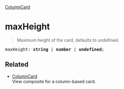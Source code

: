 [ColumnCard](ColumnCard.md)

# maxHeight

> Maximum height of the card, defaults to undefined.

<pre class="docgen_signature">maxHeight: <b>string</b> | <b>number</b> | <b>undefined</b>;</pre>

## Related

- [<!--{ref:class}-->ColumnCard](ColumnCard.md) \
    View composite for a column-based card.
